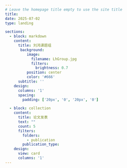 ```yaml
---
# Leave the homepage title empty to use the site title
title:
date: 2025-07-02
type: landing

sections:
  - block: markdown
    content:
      title: 刘鸿课题组
       background:
          image:
            filename: LhGroup.jpg
            filters:
              brightness: 0.7
          position: center
          color: '#666'
      subtitle: ''
    design:
      columns: '1'
      spacing:
        padding: ['20px', '0', '20px', '0']

  - block: collection
    content:
      title: 论文发表
      text: ""
      count: 5
      filters:
        folders:
          - publication
        publication_type: 
    design:
      view: card
      columns: '1'
---
```

